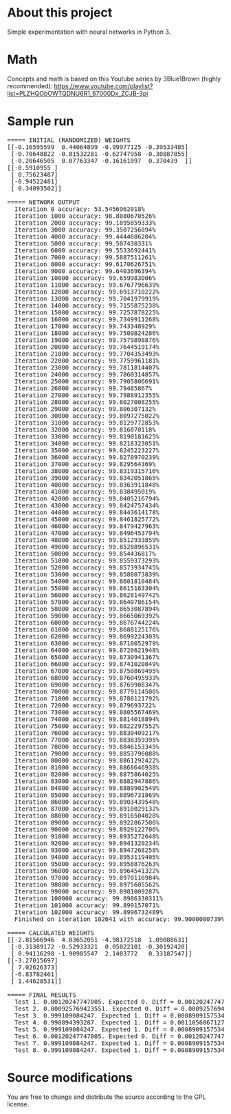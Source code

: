 # About this project #
Simple experimentation with neural networks in Python 3.

# Math  #
Concepts and math is based on this Youtube series by 3Blue1Brown (highly recommended):
https://www.youtube.com/playlist?list=PLZHQObOWTQDNU6R1_67000Dx_ZCJB-3pi

# Sample run #
<pre>
===== INITIAL (RANDOMIZED) WEIGHTS
[[-0.16595599  0.44064899 -0.99977125 -0.39533485]
 [-0.70648822 -0.81532281 -0.62747958 -0.30887855]
 [-0.20646505  0.07763347 -0.16161097  0.370439  ]]
[[-0.5910955 ]
 [ 0.75623487]
 [-0.94522481]
 [ 0.34093502]]

===== NETWORK OUTPUT
  Iteration 0 accuracy: 53.5456962018%
  Iteration 1000 accuracy: 98.8080670526%
  Iteration 2000 accuracy: 99.1895859333%
  Iteration 3000 accuracy: 99.3507256894%
  Iteration 4000 accuracy: 99.4444686204%
  Iteration 5000 accuracy: 99.507430331%
  Iteration 6000 accuracy: 99.5533692441%
  Iteration 7000 accuracy: 99.5887511261%
  Iteration 8000 accuracy: 99.6170626751%
  Iteration 9000 accuracy: 99.6403696394%
  Iteration 10000 accuracy: 99.659983006%
  Iteration 11000 accuracy: 99.6767796639%
  Iteration 12000 accuracy: 99.6913710222%
  Iteration 13000 accuracy: 99.7041979919%
  Iteration 14000 accuracy: 99.7155875238%
  Iteration 15000 accuracy: 99.7257878225%
  Iteration 16000 accuracy: 99.7349911268%
  Iteration 17000 accuracy: 99.743348929%
  Iteration 18000 accuracy: 99.7509824286%
  Iteration 19000 accuracy: 99.7579898876%
  Iteration 20000 accuracy: 99.7644519174%
  Iteration 21000 accuracy: 99.7704353493%
  Iteration 22000 accuracy: 99.7759961181%
  Iteration 23000 accuracy: 99.7811814407%
  Iteration 24000 accuracy: 99.7860314857%
  Iteration 25000 accuracy: 99.7905806691%
  Iteration 26000 accuracy: 99.79485867%
  Iteration 27000 accuracy: 99.7988912355%
  Iteration 28000 accuracy: 99.8027008255%
  Iteration 29000 accuracy: 99.806307132%
  Iteration 30000 accuracy: 99.8097275022%
  Iteration 31000 accuracy: 99.8129772853%
  Iteration 32000 accuracy: 99.816070118%
  Iteration 33000 accuracy: 99.8190181625%
  Iteration 34000 accuracy: 99.8218323051%
  Iteration 35000 accuracy: 99.8245223227%
  Iteration 36000 accuracy: 99.8270970239%
  Iteration 37000 accuracy: 99.829564369%
  Iteration 38000 accuracy: 99.8319315716%
  Iteration 39000 accuracy: 99.8342051865%
  Iteration 40000 accuracy: 99.8363911848%
  Iteration 41000 accuracy: 99.838495019%
  Iteration 42000 accuracy: 99.8405216794%
  Iteration 43000 accuracy: 99.8424757434%
  Iteration 44000 accuracy: 99.8443614178%
  Iteration 45000 accuracy: 99.8461825772%
  Iteration 46000 accuracy: 99.8479427963%
  Iteration 47000 accuracy: 99.8496453794%
  Iteration 48000 accuracy: 99.8512933859%
  Iteration 49000 accuracy: 99.8528896531%
  Iteration 50000 accuracy: 99.854436817%
  Iteration 51000 accuracy: 99.8559373293%
  Iteration 52000 accuracy: 99.8573934745%
  Iteration 53000 accuracy: 99.8588073839%
  Iteration 54000 accuracy: 99.8601810484%
  Iteration 55000 accuracy: 99.8615163304%
  Iteration 56000 accuracy: 99.8628149742%
  Iteration 57000 accuracy: 99.8640786154%
  Iteration 58000 accuracy: 99.8653087894%
  Iteration 59000 accuracy: 99.8665069392%
  Iteration 60000 accuracy: 99.8676744224%
  Iteration 61000 accuracy: 99.8688125176%
  Iteration 62000 accuracy: 99.8699224303%
  Iteration 63000 accuracy: 99.8710052979%
  Iteration 64000 accuracy: 99.8720621948%
  Iteration 65000 accuracy: 99.8730941367%
  Iteration 66000 accuracy: 99.8741020849%
  Iteration 67000 accuracy: 99.8750869495%
  Iteration 68000 accuracy: 99.8760495933%
  Iteration 69000 accuracy: 99.8769908347%
  Iteration 70000 accuracy: 99.8779114506%
  Iteration 71000 accuracy: 99.8788121792%
  Iteration 72000 accuracy: 99.879693722%
  Iteration 73000 accuracy: 99.8805567469%
  Iteration 74000 accuracy: 99.8814018894%
  Iteration 75000 accuracy: 99.8822297552%
  Iteration 76000 accuracy: 99.8830409217%
  Iteration 77000 accuracy: 99.8838359395%
  Iteration 78000 accuracy: 99.8846153345%
  Iteration 79000 accuracy: 99.8853796088%
  Iteration 80000 accuracy: 99.8861292422%
  Iteration 81000 accuracy: 99.8868646938%
  Iteration 82000 accuracy: 99.8875864025%
  Iteration 83000 accuracy: 99.8882947886%
  Iteration 84000 accuracy: 99.8889902549%
  Iteration 85000 accuracy: 99.8896731869%
  Iteration 86000 accuracy: 99.8903439548%
  Iteration 87000 accuracy: 99.8910029132%
  Iteration 88000 accuracy: 99.8916504028%
  Iteration 89000 accuracy: 99.8922867506%
  Iteration 90000 accuracy: 99.8929122706%
  Iteration 91000 accuracy: 99.8935272648%
  Iteration 92000 accuracy: 99.8941320234%
  Iteration 93000 accuracy: 99.8947268258%
  Iteration 94000 accuracy: 99.8953119405%
  Iteration 95000 accuracy: 99.8958876263%
  Iteration 96000 accuracy: 99.8964541322%
  Iteration 97000 accuracy: 99.8970116984%
  Iteration 98000 accuracy: 99.8975605562%
  Iteration 99000 accuracy: 99.8981009287%
  Iteration 100000 accuracy: 99.8986330311%
  Iteration 101000 accuracy: 99.899157071%
  Iteration 102000 accuracy: 99.8996732489%
  Finished on iteration 102641 with accuracy: 99.9000000739% in 5.287s

===== CALCULATED WEIGHTS
[[-2.81566946  4.83652051 -4.98172518  1.09088631]
 [-0.31389172 -0.52933321  0.05022101 -0.30192428]
 [ 0.94116298 -1.90985547  2.1403772   0.33187547]]
[[-3.27015697]
 [ 7.02626373]
 [-6.83782461]
 [ 1.44628531]]

===== FINAL RESULTS
  Test 1. 0.00120247747005. Expected 0. Diff = 0.00120247747005
  Test 2. 0.000925769423551. Expected 0. Diff = 0.000925769423551
  Test 3. 0.999109084247. Expected 1. Diff = 0.000890915753455
  Test 4. 0.998894393287. Expected 1. Diff = 0.00110560671276
  Test 5. 0.999109084247. Expected 1. Diff = 0.000890915753455
  Test 6. 0.00120247747005. Expected 0. Diff = 0.00120247747005
  Test 7. 0.999109084247. Expected 1. Diff = 0.000890915753455
  Test 8. 0.999109084247. Expected 1. Diff = 0.000890915753455
</pre>

# Source modifications #
You are free to change and distribute the source according to the GPL license.
